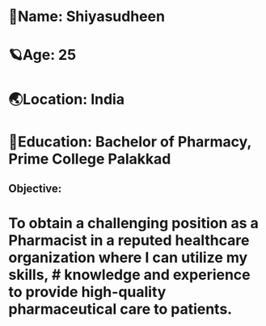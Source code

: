 # 🦋Name: Shiyasudheen 

# 🪐Age: 25 

# 🌏Location: India 

# 🌝Education: Bachelor of Pharmacy, Prime College Palakkad

## Objective:
# To obtain a challenging position as a Pharmacist in a reputed healthcare organization where I can utilize my skills, # knowledge and experience to provide high-quality pharmaceutical care to patients.
